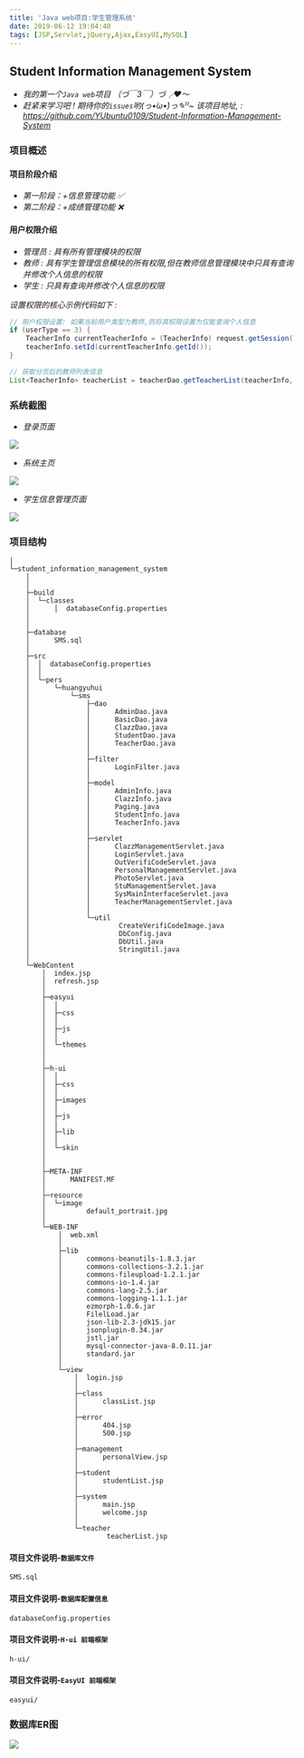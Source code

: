 ```yaml
---
title: 'Java web项目:学生管理系统'
date: 2019-06-12 19:04:40
tags: [JSP,Servlet,jQuery,Ajax,EasyUI,MySQL]
---
```


## Student Information Management System
- *我的第一个`Java web`项目 （づ￣3￣）づ╭❤～*
- *赶紧来学习吧 ! 期待你的`issues`哟(っ•̀ω•́)っ✎⁾⁾~ 该项目地址, : https://github.com/YUbuntu0109/Student-Information-Management-System*

### 项目概述

#### 项目阶段介绍
- *第一阶段：+信息管理功能 :white_check_mark:*
- *第二阶段：+成绩管理功能 :x:*

#### 用户权限介绍
- *管理员 : 具有所有管理模块的权限*
- *教师 : 具有学生管理信息模块的所有权限,但在教师信息管理模块中只具有查询并修改个人信息的权限*
- *学生 : 只具有查询并修改个人信息的权限*

*设置权限的核心示例代码如下 :*
```java
// 用户权限设置: 如果当前用户类型为教师,则将其权限设置为仅能查询个人信息
if (userType == 3) {
    TeacherInfo currentTeacherInfo = (TeacherInfo) request.getSession().getAttribute("userInfo");
	teacherInfo.setId(currentTeacherInfo.getId());
}

// 获取分页后的教师列表信息
List<TeacherInfo> teacherList = teacherDao.getTeacherList(teacherInfo, new Paging(currentPage, pageSize));
```


### 系统截图
- *登录页面*

![](https://raw.githubusercontent.com/YUbuntu0109/Student-Information-Management-System/master/demonstration_picture/Student_Information_Management_System01-LoginInterface.PNG)

- *系统主页*

![](https://raw.githubusercontent.com/YUbuntu0109/Student-Information-Management-System/master/demonstration_picture/Student_Information_Management_System01-MainInterface.PNG)

- *学生信息管理页面*

![](https://raw.githubusercontent.com/YUbuntu0109/Student-Information-Management-System/master/demonstration_picture/Student_Information_Management_System01-StudentInfoInterface.PNG)


### 项目结构
```
│
└─student_information_management_system
    │       
    │
    ├─build
    │  └─classes
    │      │  databaseConfig.properties
    │                                                                                       
    │
    ├─database
    │      SMS.sql
    │
    ├─src
    │  │  databaseConfig.properties
    │  │
    │  └─pers
    │      └─huangyuhui
    │          └─sms
    │              ├─dao
    │              │      AdminDao.java
    │              │      BasicDao.java
    │              │      ClazzDao.java
    │              │      StudentDao.java
    │              │      TeacherDao.java
    │              │
    │              ├─filter
    │              │      LoginFilter.java
    │              │
    │              ├─model
    │              │      AdminInfo.java
    │              │      ClazzInfo.java
    │              │      Paging.java
    │              │      StudentInfo.java
    │              │      TeacherInfo.java
    │              │
    │              ├─servlet
    │              │      ClazzManagementServlet.java
    │              │      LoginServlet.java
    │              │      OutVerifiCodeServlet.java
    │              │      PersonalManagementServlet.java
    │              │      PhotoServlet.java
    │              │      StuManagementServlet.java
    │              │      SysMainInterfaceServlet.java
    │              │      TeacherManagementServlet.java
    │              │
    │              └─util
    │                      CreateVerifiCodeImage.java
    │                      DbConfig.java
    │                      DbUtil.java
    │                      StringUtil.java
    │
    └─WebContent
        │  index.jsp
        │  refresh.jsp
        │
        ├─easyui
        │  │
        │  ├─css       
        │  │
        │  ├─js
        │  │     
        │  └─themes
        │      
        │
        ├─h-ui
        │  │
        │  ├─css
        │  │      
        │  ├─images
        │  │
        │  ├─js
        │  │       
        │  ├─lib
        │  │
        │  └─skin
        │     
        │
        ├─META-INF
        │      MANIFEST.MF
        │
        ├─resource
        │  └─image
        │          default_portrait.jpg
        │
        └─WEB-INF
            │  web.xml
            │
            ├─lib
            │      commons-beanutils-1.8.3.jar
            │      commons-collections-3.2.1.jar
            │      commons-fileupload-1.2.1.jar
            │      commons-io-1.4.jar
            │      commons-lang-2.5.jar
            │      commons-logging-1.1.1.jar
            │      ezmorph-1.0.6.jar
            │      FilelLoad.jar
            │      json-lib-2.3-jdk15.jar
            │      jsonplugin-0.34.jar
            │      jstl.jar
            │      mysql-connector-java-8.0.11.jar
            │      standard.jar
            │
            └─view
                │  login.jsp
                │
                ├─class
                │      classList.jsp
                │
                ├─error
                │      404.jsp
                │      500.jsp
                │
                ├─management
                │      personalView.jsp
                │
                ├─student
                │      studentList.jsp
                │
                ├─system
                │      main.jsp
                │      welcome.jsp
                │
                └─teacher
                        teacherList.jsp
```

#### 项目文件说明-`数据库文件`
```
SMS.sql
```

#### 项目文件说明-`数据库配置信息`
```
databaseConfig.properties
```

#### 项目文件说明-`H-ui 前端框架`
```
h-ui/
```

#### 项目文件说明-`EasyUI 前端框架`
```
easyui/
```


### 数据库ER图

![](https://raw.githubusercontent.com/YUbuntu0109/Student-Information-Management-System/master/demonstration_picture/sms_er.png)



